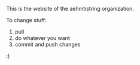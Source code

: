This is the website of the aehmtistring organization.

To change stuff:
1) pull
2) do whatever you want
3) commit and push changes 

:)